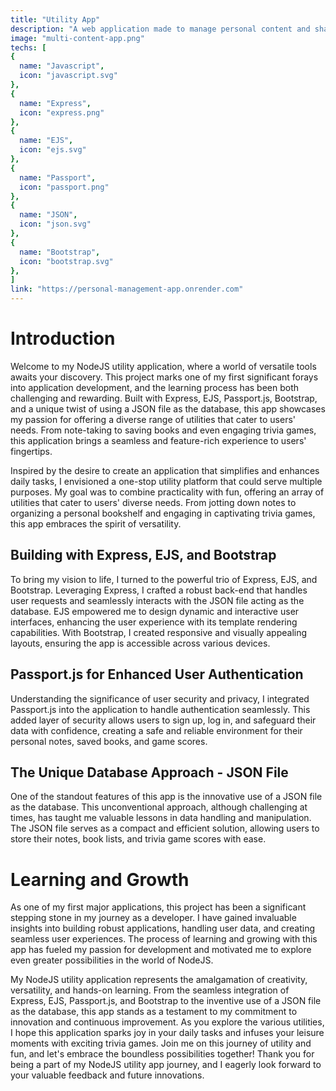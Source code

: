 ```yaml
---
title: "Utility App"
description: "A web application made to manage personal content and share media"
image: "multi-content-app.png"
techs: [
{
  name: "Javascript",
  icon: "javascript.svg"
},
{
  name: "Express",
  icon: "express.png"
},
{
  name: "EJS",
  icon: "ejs.svg"
}, 
{
  name: "Passport",
  icon: "passport.png"
},
{
  name: "JSON",
  icon: "json.svg"
},
{
  name: "Bootstrap",
  icon: "bootstrap.svg"
},
]
link: "https://personal-management-app.onrender.com"
---
```


# Introduction
Welcome to my NodeJS utility application, where a world of versatile tools awaits your discovery. This project marks one of my first significant forays into application development, and the learning process has been both challenging and rewarding. Built with Express, EJS, Passport.js, Bootstrap, and a unique twist of using a JSON file as the database, this app showcases my passion for offering a diverse range of utilities that cater to users' needs. From note-taking to saving books and even engaging trivia games, this application brings a seamless and feature-rich experience to users' fingertips.

Inspired by the desire to create an application that simplifies and enhances daily tasks, I envisioned a one-stop utility platform that could serve multiple purposes. My goal was to combine practicality with fun, offering an array of utilities that cater to users' diverse needs. From jotting down notes to organizing a personal bookshelf and engaging in captivating trivia games, this app embraces the spirit of versatility.

## Building with Express, EJS, and Bootstrap
To bring my vision to life, I turned to the powerful trio of Express, EJS, and Bootstrap. Leveraging Express, I crafted a robust back-end that handles user requests and seamlessly interacts with the JSON file acting as the database. EJS empowered me to design dynamic and interactive user interfaces, enhancing the user experience with its template rendering capabilities. With Bootstrap, I created responsive and visually appealing layouts, ensuring the app is accessible across various devices.

## Passport.js for Enhanced User Authentication
Understanding the significance of user security and privacy, I integrated Passport.js into the application to handle authentication seamlessly. This added layer of security allows users to sign up, log in, and safeguard their data with confidence, creating a safe and reliable environment for their personal notes, saved books, and game scores.

## The Unique Database Approach - JSON File
One of the standout features of this app is the innovative use of a JSON file as the database. This unconventional approach, although challenging at times, has taught me valuable lessons in data handling and manipulation. The JSON file serves as a compact and efficient solution, allowing users to store their notes, book lists, and trivia game scores with ease.

# Learning and Growth
As one of my first major applications, this project has been a significant stepping stone in my journey as a developer. I have gained invaluable insights into building robust applications, handling user data, and creating seamless user experiences. The process of learning and growing with this app has fueled my passion for development and motivated me to explore even greater possibilities in the world of NodeJS.

My NodeJS utility application represents the amalgamation of creativity, versatility, and hands-on learning. From the seamless integration of Express, EJS, Passport.js, and Bootstrap to the inventive use of a JSON file as the database, this app stands as a testament to my commitment to innovation and continuous improvement. As you explore the various utilities, I hope this application sparks joy in your daily tasks and infuses your leisure moments with exciting trivia games. Join me on this journey of utility and fun, and let's embrace the boundless possibilities together! Thank you for being a part of my NodeJS utility app journey, and I eagerly look forward to your valuable feedback and future innovations.